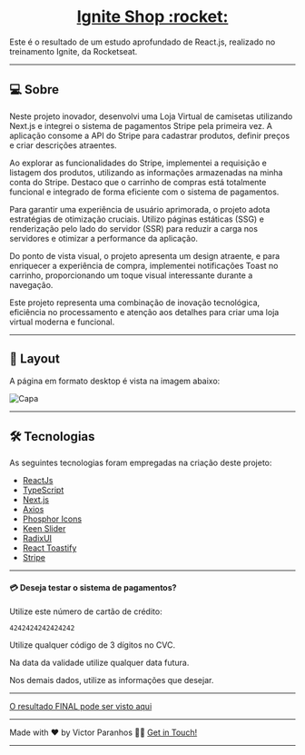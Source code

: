 <p align="center">
  <h1 align="center"><a href="https://ignite-shop-next-theta.vercel.app/">Ignite Shop :rocket: </a></h1>
</p>

Este é o resultado de um estudo aprofundado de React.js, realizado no treinamento Ignite, da Rocketseat.

___

## 💻 Sobre
Neste projeto inovador, desenvolvi uma Loja Virtual de camisetas utilizando Next.js e integrei o sistema de pagamentos Stripe pela primeira vez. A aplicação consome a API do Stripe para cadastrar produtos, definir preços e criar descrições atraentes.

Ao explorar as funcionalidades do Stripe, implementei a requisição e listagem dos produtos, utilizando as informações armazenadas na minha conta do Stripe. Destaco que o carrinho de compras está totalmente funcional e integrado de forma eficiente com o sistema de pagamentos.

Para garantir uma experiência de usuário aprimorada, o projeto adota estratégias de otimização cruciais. Utilizo páginas estáticas (SSG) e renderização pelo lado do servidor (SSR) para reduzir a carga nos servidores e otimizar a performance da aplicação.

Do ponto de vista visual, o projeto apresenta um design atraente, e para enriquecer a experiência de compra, implementei notificações Toast no carrinho, proporcionando um toque visual interessante durante a navegação.

Este projeto representa uma combinação de inovação tecnológica, eficiência no processamento e atenção aos detalhes para criar uma loja virtual moderna e funcional.
___

## 🎨 Layout
A página em formato desktop é vista na imagem abaixo:

![Capa](https://user-images.githubusercontent.com/106932234/225004382-d8c75483-3bdb-4d97-8580-e63d9ca57928.png)

___

## 🛠 Tecnologias

As seguintes tecnologias foram empregadas na criação deste projeto:

- [ReactJs](https://reactjs.org)
- [TypeScript](https://www.typescriptlang.org/)
- [Next.js](https://nextjs.org/)
- [Axios](https://axios-http.com/ptbr/docs/intro)
- [Phosphor Icons](https://phosphoricons.com/)
- [Keen Slider](https://keen-slider.io/)
- [RadixUI](https://www.radix-ui.com/)
- [React Toastify](https://fkhadra.github.io/react-toastify/introduction)
- [Stripe](https://stripe.com/)


___


#### 💳 Deseja testar o sistema de pagamentos?

Utilize este número de cartão de crédito: 
```bash
4242424242424242
```
Utilize qualquer código de 3 dígitos no CVC.

Na data da validade utilize qualquer data futura.

Nos demais dados, utilize as informações que desejar.

___

[O resultado FINAL pode ser visto aqui](https://ignite-shop-next-theta.vercel.app/)

___

Made with ❤️ by Victor Paranhos 👋🏽 [Get in Touch!](https://www.linkedin.com/in/victorparanhos94/)

---
